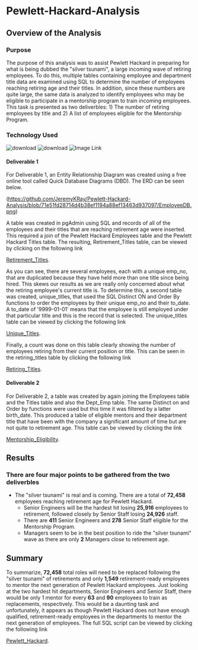 # Pewlett-Hackard-Analysis
## Overview of the Analysis
### Purpose
The purpose of this analysis was to assist Pewlett Hackard in preparing for what is being dubbed the "silver tsunami", a large incoming wave of retiring employees. To do this, multiple tables containing employee and department title data are examined using SQL to determine the number of employees reaching retiring age and their titles. In addition, since these numbers are quite large, the same data is analyzed to identify employees who may be eligible to participate in a mentorship program to train incoming employees. This task is presented as two deliverbles: 1) The number of retiring employees by title and 2) A list of employees eligible for the Mentorship Program. 

### Technology Used

![download](https://user-images.githubusercontent.com/98500639/185662999-a883e68c-46ea-4f54-97b1-212c7c24f39e.jpg)
![download](https://user-images.githubusercontent.com/98500639/185663046-ef0ccb07-57b3-4565-bbd8-8ca2b844aa05.png)
![Image Link](https://encrypted-tbn0.gstatic.com/images?q=tbn:ANd9GcTOskvZrrcuJxEDn2OUzZ5XYS-g40i4XzHCoVczvK09-fHtIs_Uv9wIJFQThXKnVhk6&usqp=CAU)

#### Deliverable 1
For Deliverable 1, an Entity Relationship Diagram was created using a free online tool called Quick Database Diagrams (DBD). The ERD can be seen below.

(https://github.com/JeremyKRay/Pewlett-Hackard-Analysis/blob/71e51fd28714d4b38ef1194a88ef13463d937097/EmployeeDB.png)

A table was created in pgAdmin using SQL and records of all of the employees and their titles that are reaching retirement age were inserted. This required a join of the Pewlett Hackard Employees table and the Pewlett Hackard Titles table. The resulting, Retirement_Titles table, can be viewed by clicking on the following link

[Retirement_Titles](Data/retirement_titles.csv). 

As you can see, there are several employees, each with a unique emp_no, that are duplicated because they have held more than one title since being hired. This skews our results as we are really only concerned about what the retiring employee's current title is. To determine this, a second table was created, unique_titles, that used the SQL Distinct ON and Order By functions to order the employees by their unique emp_no and their to_date. A to_date of '9999-01-01' means that the employee is still employed under that particular title and this is the record that is selected. The unique_titles table can be viewed by clicking the following link

[Unique_Titles](Data/unique_titles.csv). 

Finally, a count was done on this table clearly showing the number of employees retiring from their current position or title. This can be seen in the retiring_titles table by clicking the following link 

[Retiring_Titles](Data/retiring_titles.csv).

#### Deliverable 2

For Deliverable 2, a table was created by again joining the Employees table and the Titles table and also the Dept_Emp table. The same Distinct on and Order by functions were used but this time it was filtered by a latter birth_date. This produced a table of eligible mentors and their department title that have been with the company a significant amount of time but are not quite to retirement age. This table can be viewed by clicking the link 

[Mentorship_Eligibility](Data/mentorship_eligibility.csv).

## Results

### There are four major points to be gathered from the two deliverbles

* The "silver tsunami" is real and is coming. There are a total of **72,458** employees reaching retirement age for Pewlett Hackard.
  * Senior Engineers will be the hardest hit losing **25,916** employees to retirement, followed closely by Senior Staff losing **24,926** staff.
  * There are **411** Senior Engineers and **278** Senior Staff eligible for the Mentorship Program.
  * Managers seem to be in the best position to ride the "silver tsunami" wave as there are only **2** Managers close to retirement age. 
## Summary

To summarize, **72,458** total roles will need to be replaced following the "silver tsunami" of retirements and only **1,549** retirement-ready employees to mentor the next generation of Pewlett Hackard employees. Just looking at the two hardest hit departments, Senior Engineers and Senior Staff, there would be only 1 mentor for every **63** and **90** employees to train as replacements, respectively. This would be a daunting task and unfortunately, it appears as though Pewlett Hackard does not have enough qualified, retirement-ready employees in the departments to mentor the next generation of employees. The full SQL script can be viewed by clicking the following link 

[Pewlett_Hackard](Queries/Employee_Database_challenge.sql).
